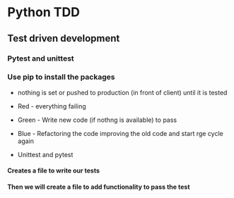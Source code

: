 # Python TDD

## Test driven development
### Pytest and unittest
### Use pip to install the packages 

- nothing is set or pushed to production (in front of client) until it is tested 
- Red - everything failing
- Green - Write new code (if nothng is available) to pass  
- Blue - Refactoring the code improving the old code and start rge cycle again

- Unittest and pytest


#### Creates a file to write our tests 
#### Then we will create a file to add functionality to pass the test  